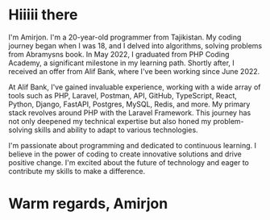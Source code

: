 # Hiiiii there 
I'm Amirjon. I'm a 20-year-old programmer from Tajikistan. My coding journey began when I was 18, and I delved into algorithms, solving problems from Abramysns book. In May 2022, I graduated from PHP Coding Academy, a significant milestone in my learning path. Shortly after, I received an offer from Alif Bank, where I've been working since June 2022.

At Alif Bank, I've gained invaluable experience, working with a wide array of tools such as PHP, Laravel, Postman, API, GitHub, TypeScript, React, Python, Django, FastAPI, Postgres, MySQL, Redis, and more. My primary stack revolves around PHP with the Laravel Framework. This journey has not only deepened my technical expertise but also honed my problem-solving skills and ability to adapt to various technologies.

I'm passionate about programming and dedicated to continuous learning. I believe in the power of coding to create innovative solutions and drive positive change. I'm excited about the future of technology and eager to contribute my skills to make a difference.

# Warm regards, Amirjon
